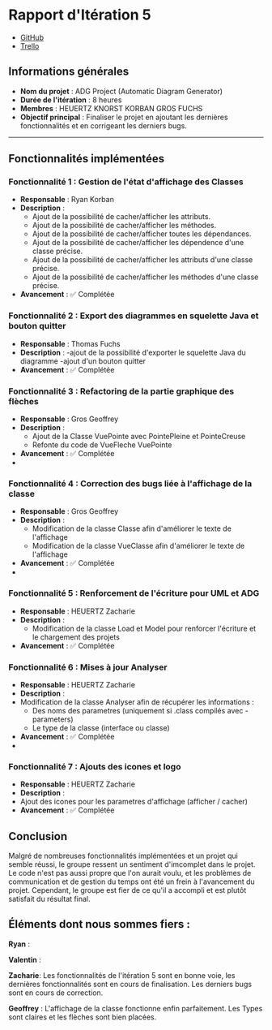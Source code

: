 # Rapport d'Itération 5

- [GitHub](https://github.com/Valentxn7/adg_project)
- [Trello](https://trello.com/b/qoNw8Geq/sae-301-adgproject)
## Informations générales

- **Nom du projet** : ADG Project (Automatic Diagram Generator)
- **Durée de l'itération** : 8 heures
- **Membres** : HEUERTZ KNORST KORBAN GROS FUCHS
- **Objectif principal** : Finaliser le projet en ajoutant les dernières fonctionnalités et en corrigeant les derniers bugs.

---
## Fonctionnalités implémentées

### Fonctionnalité 1 : Gestion de l'état d'affichage des Classes
- **Responsable** : Ryan Korban
- **Description** :
  - Ajout de la possibilité de cacher/afficher les attributs.
  - Ajout de la possibilité de cacher/afficher les méthodes.
  - Ajout de la possibilité de cacher/afficher toutes les dépendances.
  - Ajout de la possibilité de cacher/afficher les dépendence d'une classe précise.
  - Ajout de la possibilité de cacher/afficher les attributs d'une classe précise.
  - Ajout de la possibilité de cacher/afficher les méthodes d'une classe précise.
- **Avancement** : ✅ Complétée


### Fonctionnalité 2 : Export des diagrammes en squelette Java et bouton quitter
- **Responsable** : Thomas Fuchs
- **Description** :
  -ajout de la possibilité d'exporter le squelette Java du diagramme
  -ajout d'un bouton quitter 
- **Avancement** : ✅ Complétée

### Fonctionnalité 3 : Refactoring de la partie graphique des flèches
- **Responsable** : Gros Geoffrey
- **Description** :
  - Ajout de la Classe VuePointe avec PointePleine et PointeCreuse
  - Refonte du code de VueFleche VuePointe
- **Avancement** : ✅ Complétée
- 
### Fonctionnalité 4 : Correction des bugs liée à l'affichage de la classe
- **Responsable** : Gros Geoffrey
- **Description** :
  - Modification de la classe Classe afin d'améliorer le texte de l'affichage
  - Modification de la classe VueClasse afin d'améliorer le texte de l'affichage
- **Avancement** : ✅ Complétée
- 
### Fonctionnalité 5 : Renforcement de l'écriture pour UML et ADG
- **Responsable** : HEUERTZ Zacharie
- **Description** :
  - Modification de la classe Load et Model pour renforcer l'écriture et le chargement des projets
- **Avancement** : ✅ Complétée

### Fonctionnalité 6 : Mises à jour Analyser
- **Responsable** : HEUERTZ Zacharie
- **Description** :
- Modification de la classe Analyser afin de récupérer les informations :
  - Des noms des parametres (uniquement si .class compilés avec -parameters)
  - Le type de la classe (interface ou classe)
- **Avancement** : ✅ Complétée
- 
### Fonctionnalité 7 : Ajouts des icones et logo
- **Responsable** : HEUERTZ Zacharie
- **Description** :
- Ajout des icones pour les parametres d'affichage (afficher / cacher)
- **Avancement** : ✅ Complétée

## Conclusion

Malgré de nombreuses fonctionnalités implémentées et un projet qui semble réussi, le groupe ressent un sentiment d'imcomplet dans le projet. Le code n'est pas aussi propre que l'on aurait voulu, et les problèmes de communication et de gestion du temps ont été un frein à l'avancement du projet. Cependant, le groupe est fier de ce qu'il a accompli et est plutôt satisfait du résultat final.

  
## Éléments dont nous sommes fiers :

**Ryan** :

**Valentin** :

**Zacharie**:
Les fonctionnalités de l'itération 5 sont en bonne voie, les dernières fonctionnalités sont en cours de finalisation. Les derniers bugs sont en cours de correction.

**Geoffrey** : L'affichage de la classe fonctionne enfin parfaitement. Les Types sont claires et les flèches sont bien placées.
